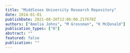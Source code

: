 ```yaml
---
title: "Middlesex University Research Repository"
date: 2014-01-01
publishDate: 2021-08-20T12:06:00.217670Z
authors: ["Amelia Johns", "M Grossman", "K McDonald"]
publication_types: ["0"]
abstract: ""
featured: false
publication: ""
---
```


